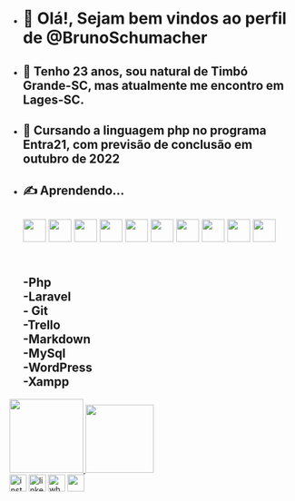 - <h1>👋 Olá!, Sejam bem vindos ao perfil de @BrunoSchumacher
- <h2>🧑‍ Tenho 23 anos, sou natural de Timbó Grande-SC, mas atualmente me encontro em Lages-SC.
- <h2>👀 Cursando a linguagem php no programa Entra21, com previsão de conclusão em outubro de 2022
- <h2>✍️ Aprendendo...
  
   <h2> <img src="https://cdn.jsdelivr.net/gh/devicons/devicon/icons/php/php-original.svg" width="40" height="40"/>
   <img src="https://cdn.jsdelivr.net/gh/devicons/devicon/icons/laravel/laravel-plain.svg" width="40" height="40"/>
   <img src="https://cdn.jsdelivr.net/gh/devicons/devicon/icons/github/github-original-wordmark.svg" width="40" height="40"/>
   <img src="https://cdn.jsdelivr.net/gh/devicons/devicon/icons/git/git-original.svg" width="40" height="40"/>
   <img src="https://cdn.jsdelivr.net/gh/devicons/devicon/icons/vscode/vscode-original.svg" width="40" height="40"/>
   <img src="https://cdn.jsdelivr.net/gh/devicons/devicon/icons/trello/trello-plain-wordmark.svg" width="40" height="40"/>
   <img src="https://cdn.jsdelivr.net/gh/devicons/devicon/icons/markdown/markdown-original.svg" width="40" height="40"/>
      <img src="https://cdn-icons-png.flaticon.com/512/5968/5968313.png" width="40" height="40"/> 
      <img src="https://cdn-icons-png.flaticon.com/512/174/174881.png" width="40" height="40"/> 
        <img src="https://cdn-icons.flaticon.com/png/512/5548/premium/5548401.png?token=exp=1651527229~hmac=578961c36967cdd6dfcd93e9a2d5fc3a"width="40" height="40"/> 
   <h2><br> -Php 
   <br> -Laravel
   <br>- Git
   <br> -Trello
   <br> -Markdown
   <br> -MySql
   <br> -WordPress
   <br> -Xampp
    
  
    
 <div>
<a href="https://github.com/BrunoSchumacher">
<img height="130em" src="https://github-readme-stats.vercel.app/api?username=BrunoSchumacher&show_icons=true&theme=dracula&include_all_commits=true&count_private=true"/>
<img height="120em" src="https://github-readme-stats.vercel.app/api/top-langs/?username=BrunoSchumacher&layout=compact&langs_count=7&theme=dracula"/>
  </div>
   
  <div>
   <a href-"https://www.instagram.com/brunooschumacher/" target-"_blank" ><img src="https://cdn-icons-png.flaticon.com/512/1384/1384063.png" width="30" height="30" alt="instagram grátis ícone" title="instagram grátis ícone"target-"_blank"></a>
    <img src="https://cdn-icons.flaticon.com/png/512/3536/premium/3536505.png?token=exp=1651450808~hmac=b51dcd7596805994860f9c1d0ee5605e" width="30" height="30" alt="linkedin grátis ícone" title="linkedin grátis ícone">
    <img src="https://cdn-icons.flaticon.com/png/512/3670/premium/3670051.png?token=exp=1651450947~hmac=2aeb38fad1117f68a90e479a0c1f529c" width="30" height="30" alt="whatsapp grátis ícone" title="whatsapp grátis ícone">
    <img width="30" height="30" src="https://cdn-icons-png.flaticon.com/512/5968/5968534.png" alt="" title="" class="loaded">
   </div>

 
   

<!---
BrunoSchumacher/BrunoSchumacher is a ✨ special ✨ repository because its `README.md` (this file) appears on your GitHub profile.
You can click the Preview link to take a look at your changes.
--->
